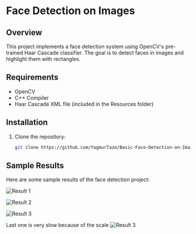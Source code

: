 # Face Detection on Images

## Overview
This project implements a face detection system using OpenCV's pre-trained Haar Cascade classifier. The goal is to detect faces in images and highlight them with rectangles.

## Requirements
- OpenCV
- C++ Compiler
- Haar Cascade XML file (included in the Resources folder)

## Installation
1. Clone the repository:
   ```bash
   git clone https://github.com/YagmurTaze/Basic-Face-Detection-on-Image.git

## Sample Results

Here are some sample results of the face detection project:

![Result 1](results/face1.png)

![Result 2](results/face2.png)

![Result 3](results/scale-1.05.png)

Last one is very slow because of the scale
![Result 3](results/scale-1.01.png)

